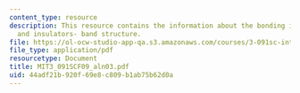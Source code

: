 ```yaml
---
content_type: resource
description: This resource contains the information about the bonding in metals, semiconductors
  and insulators- band structure.
file: https://ol-ocw-studio-app-qa.s3.amazonaws.com/courses/3-091sc-introduction-to-solid-state-chemistry-fall-2010/44adf21b920f69e8c809b1ab75b62d0a_MIT3_091SCF09_aln03.pdf
file_type: application/pdf
resourcetype: Document
title: MIT3_091SCF09_aln03.pdf
uid: 44adf21b-920f-69e8-c809-b1ab75b62d0a
---
```

